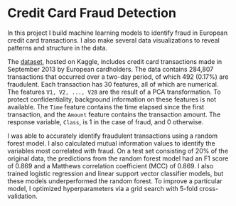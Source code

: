 # Credit Card Fraud Detection
In this project I build machine learning models to identify fraud in European credit card transactions. I also make several data visualizations to reveal patterns and structure in the data.

The [dataset](https://www.kaggle.com/mlg-ulb/creditcardfraud), hosted on Kaggle, includes credit card transactions made in September 2013 by European cardholders. The data contains 284,807 transactions that occurred over a two-day period, of which 492 (0.17%) are fraudulent. Each transaction has 30 features, all of which are numerical. The features `V1, V2, ..., V28` are the result of a PCA transformation. To protect confidentiality, background information on these features is not available. The `Time` feature contains the time elapsed since the first transaction, and the `Amount` feature contains the transaction amount. The response variable, `Class`, is 1 in the case of fraud, and 0 otherwise.

I was able to accurately identify fraudulent transactions using a random forest model. I also calculated mutual information values to identify the variables most correlated with fraud. On a test set consisting of 20% of the original data, the predictions from the random forest model had an F1 score of 0.869 and a Matthews correlation coefficient (MCC) of 0.869. I also trained logistic regression and linear support vector classifier models, but these models underperformed the random forest. To improve a particular model, I optimized hyperparameters via a grid search with 5-fold cross-validation.

